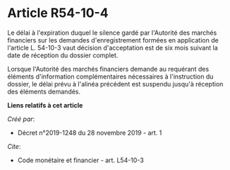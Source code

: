 # Article R54-10-4

Le délai à l'expiration duquel le silence gardé par l'Autorité des marchés financiers sur les demandes d'enregistrement
formées en application de l'article L. 54-10-3 vaut décision d'acceptation est de six mois suivant la date de réception du
dossier complet. 

Lorsque l'Autorité des marchés financiers demande au requérant des éléments d'information complémentaires nécessaires à
l'instruction du dossier, le délai prévu à l'alinéa précédent est suspendu jusqu'à réception des éléments demandés.

**Liens relatifs à cet article**

_Créé par_:

  - Décret n°2019-1248 du 28 novembre 2019 - art. 1

_Cite_:

  - Code monétaire et financier - art. L54-10-3
